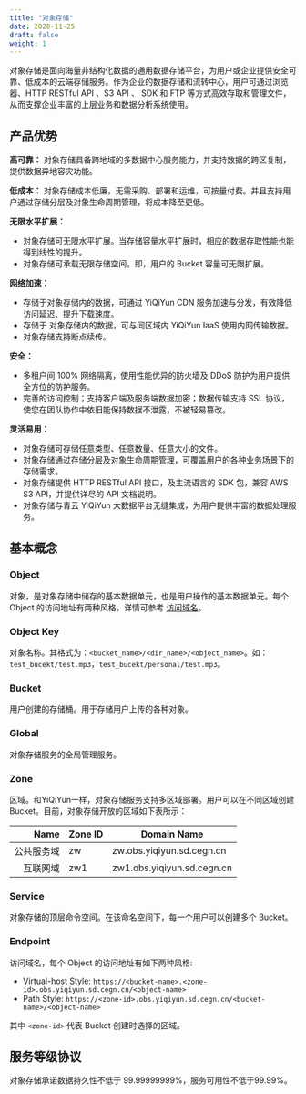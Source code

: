 ```yaml
---
title: "对象存储"
date: 2020-11-25
draft: false
weight: 1
---
```


对象存储是面向海量非结构化数据的通用数据存储平台，为用户或企业提供安全可靠、低成本的云端存储服务。作为企业的数据存储和流转中心，用户可通过浏览器、HTTP RESTful API 、S3 API 、 SDK 和 FTP 等方式高效存取和管理文件，从而支撑企业丰富的上层业务和数据分析系统使用。

## 产品优势

**高可靠：** 对象存储具备跨地域的多数据中心服务能力，并支持数据的跨区复制，提供数据异地容灾功能。

**低成本：** 对象存储成本低廉，无需采购、部署和运维，可按量付费。并且支持用户通过存储分层及对象生命周期管理，将成本降至更低。

**无限水平扩展：**
  - 对象存储可无限水平扩展。当存储容量水平扩展时，相应的数据存取性能也能得到线性的提升。
  - 对象存储可承载无限存储空间。即，用户的 Bucket 容量可无限扩展。

**网络加速：**
  - 存储于对象存储内的数据，可通过 YiQiYun CDN 服务加速与分发，有效降低访问延迟、提升下载速度。
  - 存储于  对象存储内的数据，可与同区域内 YiQiYun IaaS 使用内网传输数据。
  - 对象存储支持断点续传。

**安全：**
  - 多租户间 100% 网络隔离，使用性能优异的防火墙及 DDoS 防护为用户提供全方位的防护服务。
  - 完善的访问控制；支持客户端及服务端数据加密；数据传输支持 SSL 协议，使您在团队协作中依旧能保持数据不泄露，不被轻易篡改。

**灵活易用：**
  - 对象存储可存储任意类型、任意数量、任意大小的文件。
  - 对象存储通过存储分层及对象生命周期管理，可覆盖用户的各种业务场景下的存储需求。
  - 对象存储提供 HTTP RESTful API 接口，及主流语言的 SDK 包，兼容 AWS S3 API，并提供详尽的 API 文档说明。
  - 对象存储与青云 YiQiYun 大数据平台无缝集成，为用户提供丰富的数据处理服务。

## 基本概念
### Object
对象，是对象存储中储存的基本数据单元，也是用户操作的基本数据单元。每个 Object 的访问地址有两种风格，详情可参考 [访问域名](#Endpoint)。

### Object Key
对象名称。其格式为：`<bucket_name>/<dir_name>/<object_name>`。如：`test_bucekt/test.mp3`，`test_bucekt/personal/test.mp3`。

### Bucket
用户创建的存储桶。用于存储用户上传的各种对象。

### Global
对象存储服务的全局管理服务。

### Zone
区域。和YiQiYun一样，对象存储服务支持多区域部署。用户可以在不同区域创建 Bucket。目前，对象存储开放的区域如下表所示：

| Name      | Zone ID | Domain Name |
|----------:|---------|-|
| 公共服务域 | zw |zw.obs.yiqiyun.sd.cegn.cn |
| 互联网域 | zw1 | zw1.obs.yiqiyun.sd.cegn.cn |

### Service
对象存储的顶层命令空间。在该命名空间下，每一个用户可以创建多个 Bucket。

### Endpoint

访问域名，每个 Object 的访问地址有如下两种风格:

- Virtual-host Style: `https://<bucket-name>.<zone-id>.obs.yiqiyun.sd.cegn.cn/<object-name>`
- Path Style: `https://<zone-id>.obs.yiqiyun.sd.cegn.cn/<bucket-name>/<object-name>`

其中 `<zone-id>` 代表 Bucket 创建时选择的区域。


## 服务等级协议

对象存储承诺数据持久性不低于 99.99999999%，服务可用性不低于99.99%。





